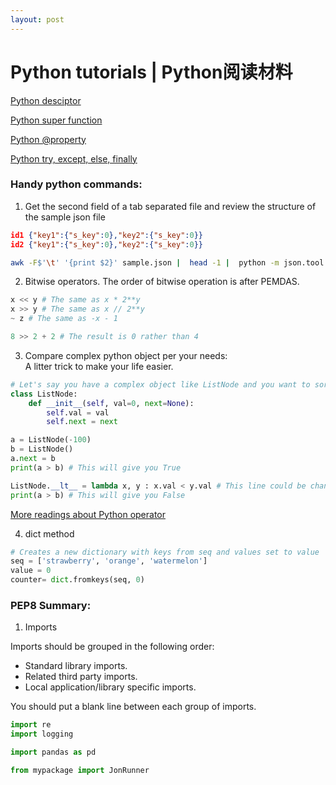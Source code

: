 ```yaml
---
layout: post
---
```


# Python tutorials | Python阅读材料

[Python desciptor](https://realpython.com/python-descriptors/)

[Python super function](https://realpython.com/python-super/)

[Python @property](https://www.programiz.com/python-programming/property)

[Python try, except, else, finally](http://tutors.ics.uci.edu/index.php/79-python-resources/104-try-except)

### Handy python commands:
1. Get the second field of a tab separated file and review the structure of the sample json file
```json
id1	{"key1":{"s_key":0},"key2":{"s_key":0}}
id2	{"key1":{"s_key":0},"key2":{"s_key":0}}
```

```bash
awk -F$'\t' '{print $2}' sample.json |  head -1 |  python -m json.tool
```

2. Bitwise operators. The order of bitwise operation is after PEMDAS.

```python
x << y # The same as x * 2**y
x >> y # The same as x // 2**y
~ z # The same as -x - 1

8 >> 2 + 2 # The result is 0 rather than 4
```

3. Compare complex python object per your needs:  
A litter trick to make your life easier.  

```python
# Let's say you have a complex object like ListNode and you want to sort a list of them by their values
class ListNode:
    def __init__(self, val=0, next=None):
        self.val = val
        self.next = next

a = ListNode(-100)
b = ListNode()
a.next = b
print(a > b) # This will give you True

ListNode.__lt__ = lambda x, y : x.val < y.val # This line could be changed as per your needs.
print(a > b) # This will give you False
```  
[More readings about Python operator](https://docs.python.org/3.7/library/operator.html)

4. dict method
```python
# Creates a new dictionary with keys from seq and values set to value
seq = ['strawberry', 'orange', 'watermelon']
value = 0
counter= dict.fromkeys(seq, 0)
```


### PEP8 Summary:
1. Imports  

Imports should be grouped in the following order:  

  * Standard library imports.  
  * Related third party imports.  
  * Local application/library specific imports.  

You should put a blank line between each group of imports.  

```python
import re
import logging

import pandas as pd

from mypackage import JonRunner
```